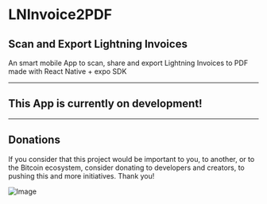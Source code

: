# LNInvoice2PDF

## Scan and Export Lightning Invoices

An smart mobile App to scan, share and export Lightning Invoices to PDF made with React Native + expo SDK

---

## This App is currently on development!


---

## Donations

If you consider that this project would be important to you, to another, or to the Bitcoin ecosystem, consider donating to developers and creators, to pushing this and more initiatives. Thank you!

![Image](https://i.imgur.com/VscKKwt.png)

